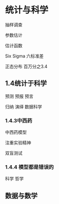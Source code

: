 #	统计与科学



抽样调查



参数估计

估计函数



Six Sigma	六标准差	

正态分布	百万分之3.4



##	1.4统计于科学

预测	预报	预言

归纳	演绎		数据科学

###	1.4.3中西药

中西药模型

注重实验精神



双盲测试 

###	1.4.4	模型都是错误的



科学	哲学





##	数据与数学